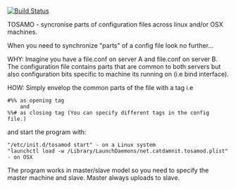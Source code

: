 [![Build Status](https://travis-ci.org/Caspinol/tosamo.svg?branch=master)](https://travis-ci.org/Caspinol/tosamo)

TOSAMO - syncronise parts of configuration files across linux and/or OSX machines.

When you need to synchronize "parts" of a config file look no further...

WHY:
	Imagine you have a file.conf on server A and file.conf on server B.
	The configuration file contains parts that are common to both servers but also
	configuration bits specific to machine its running on (i.e bind interface).

HOW:
	Simply envelop the common parts of the file with a tag i.e

	#%% as opening tag
	    and
	%%# as closing tag (You can specify different tags in the config file.)

and start the program with:

	"/etc/init.d/tosamod start" - on a Linux system
	"launchctl load -w /Library/LaunchDaemons/net.catdamnit.tosamod.plist" - on OSX

The program works in master/slave model so you need to specify the master machine and slave.
Master always uploads to slave.

